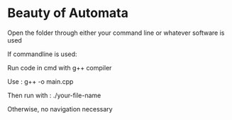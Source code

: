 # Beauty of Automata

Open the folder through either your command line or whatever software is used

If commandline is used:

Run code in cmd with g++ compiler

Use : g++ -o <your-file-name> main.cpp

Then run with : ./your-file-name

Otherwise, no navigation necessary

